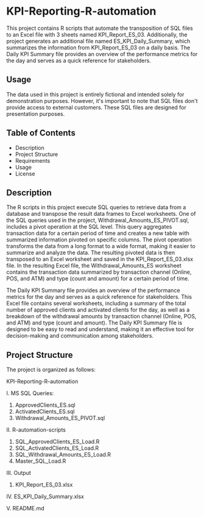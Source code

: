 # KPI-Reporting-R-automation
This project contains R scripts that automate the transposition of SQL files to an Excel file with 3 sheets named KPI_Report_ES_03. Additionally, the project generates an additional file named ES_KPI_Daily_Summary, which summarizes the information from KPI_Report_ES_03 on a daily basis. The Daily KPI Summary file provides an overview of the performance metrics for the day and serves as a quick reference for stakeholders.

## Usage 
The data used in this project is entirely fictional and intended solely for demonstration purposes. However, it's important to note that SQL files don't provide access to external customers. These SQL files are designed for presentation purposes.

## Table of Contents
* Description
* Project Structure
* Requirements
* Usage
* License

## Description
The R scripts in this project execute SQL queries to retrieve data from a database and transpose the result data frames to Excel worksheets. One of the SQL queries used in the project, Withdrawal_Amounts_ES_PIVOT.sql, includes a pivot operation at the SQL level. This query aggregates transaction data for a certain period of time and creates a new table with summarized information pivoted on specific columns. The pivot operation transforms the data from a long format to a wide format, making it easier to summarize and analyze the data. The resulting pivoted data is then transposed to an Excel worksheet and saved in the KPI_Report_ES_03.xlsx file. In the resulting Excel file, the Withdrawal_Amounts_ES worksheet contains the transaction data summarized by transaction channel (Online, POS, and ATM) and type (count and amount) for a certain period of time. 

The Daily KPI Summary file provides an overview of the performance metrics for the day and serves as a quick reference for stakeholders. This Excel file contains several worksheets, including a summary of the total number of approved clients and activated clients for the day, as well as a breakdown of the withdrawal amounts by transaction channel (Online, POS, and ATM) and type (count and amount). The Daily KPI Summary file is designed to be easy to read and understand, making it an effective tool for decision-making and communication among stakeholders.



## Project Structure 
The project is organized as follows:

KPI-Reporting-R-automation

I. MS SQL Queries:
   1. ApprovedClients_ES.sql
   2. ActivatedClients_ES.sql
   3. Withdrawal_Amounts_ES_PIVOT.sql

II. R-automation-scripts
   1. SQL_ApprovedClients_ES_Load.R
   2. SQL_ActivatedClients_ES_Load.R
   3. SQL_Withdrawal_Amounts_ES_Load.R
   4. Master_SQL_Load.R
   
III. Output
   1. KPI_Report_ES_03.xlsx

IV. ES_KPI_Daily_Summary.xlsx

V. README.md


